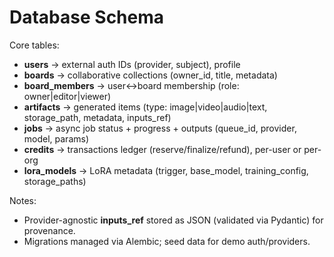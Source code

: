 # Database Schema

Core tables:
- **users** → external auth IDs (provider, subject), profile
- **boards** → collaborative collections (owner_id, title, metadata)
- **board_members** → user↔board membership (role: owner|editor|viewer)
- **artifacts** → generated items (type: image|video|audio|text, storage_path, metadata, inputs_ref)
- **jobs** → async job status + progress + outputs (queue_id, provider, model, params)
- **credits** → transactions ledger (reserve/finalize/refund), per-user or per-org
- **lora_models** → LoRA metadata (trigger, base_model, training_config, storage_paths)

Notes:
- Provider-agnostic **inputs_ref** stored as JSON (validated via Pydantic) for provenance.
- Migrations managed via Alembic; seed data for demo auth/providers.
